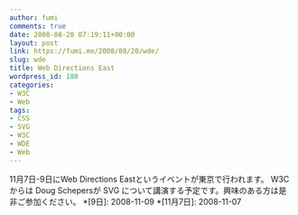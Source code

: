 ```yaml
---
author: fumi
comments: true
date: 2008-08-20 07:19:11+00:00
layout: post
link: https://fumi.me/2008/08/20/wde/
slug: wde
title: Web Directions East
wordpress_id: 180
categories:
- W3C
- Web
tags:
- CSS
- SVG
- W3C
- WDE
- Web
---
```


11月7日-9日にWeb Directions Eastというイベントが東京で行われます。 W3C からは Doug Schepersが SVG について講演する予定です。興味のある方は是非ご参加ください。
  *[9日]: 2008-11-09
  *[11月7日]: 2008-11-07
